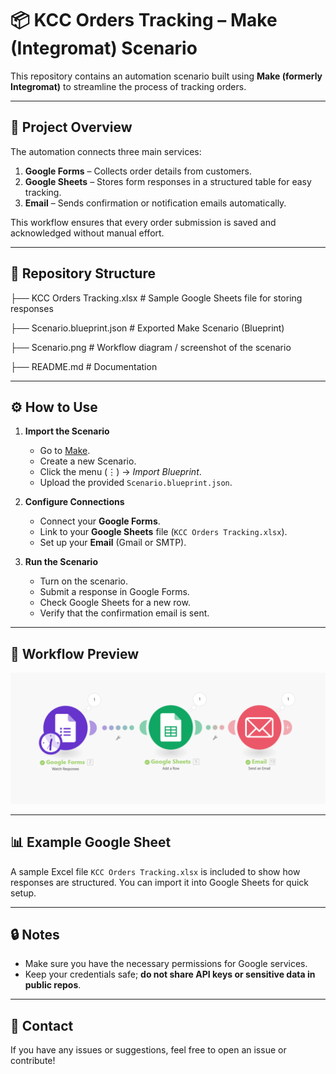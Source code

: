 # 📦 KCC Orders Tracking – Make (Integromat) Scenario

This repository contains an automation scenario built using **Make (formerly Integromat)** to streamline the process of tracking orders.

---

## 🚀 Project Overview
The automation connects three main services:

1. **Google Forms** – Collects order details from customers.  
2. **Google Sheets** – Stores form responses in a structured table for easy tracking.  
3. **Email** – Sends confirmation or notification emails automatically.  

This workflow ensures that every order submission is saved and acknowledged without manual effort.

---

## 📂 Repository Structure

├── KCC Orders Tracking.xlsx # Sample Google Sheets file for storing responses

├── Scenario.blueprint.json # Exported Make Scenario (Blueprint)

├── Scenario.png # Workflow diagram / screenshot of the scenario

├── README.md # Documentation


---

## ⚙️ How to Use

1. **Import the Scenario**  
   - Go to [Make](https://www.make.com/).  
   - Create a new Scenario.  
   - Click the menu (⋮) → *Import Blueprint*.  
   - Upload the provided `Scenario.blueprint.json`.  

2. **Configure Connections**  
   - Connect your **Google Forms**.  
   - Link to your **Google Sheets** file (`KCC Orders Tracking.xlsx`).  
   - Set up your **Email** (Gmail or SMTP).  

3. **Run the Scenario**  
   - Turn on the scenario.  
   - Submit a response in Google Forms.  
   - Check Google Sheets for a new row.  
   - Verify that the confirmation email is sent.

---

## 📸 Workflow Preview
![Scenario Workflow](Scenario.png)

---

## 📊 Example Google Sheet
A sample Excel file `KCC Orders Tracking.xlsx` is included to show how responses are structured. You can import it into Google Sheets for quick setup.

---

## 🔒 Notes
- Make sure you have the necessary permissions for Google services.  
- Keep your credentials safe; **do not share API keys or sensitive data in public repos**.  

---

## 📧 Contact
If you have any issues or suggestions, feel free to open an issue or contribute!  

